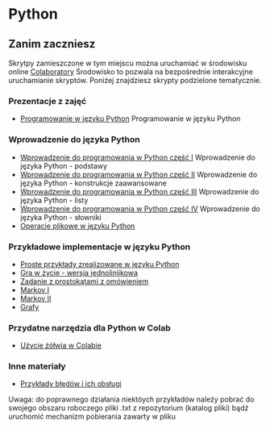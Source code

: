 # Python

## Zanim zaczniesz
Skrytpy zamieszczone w tym miejscu można uruchamiać w środowisku online [Colaboratory](https://colab.research.google.com) Środowisko to pozwala na bezpośrednie interakcyjne uruchamianie skryptów. Poniżej znajdziesz skrypty podzielone tematycznie.

### Prezentacje z zajęć
* [Programowanie w języku Python](https://github.com/rroszczyk/Python/blob/master/Prezentacje/Python_II.pdf) Programowanie w języku Python

### Wprowadzenie do języka Python
* [Wprowadzenie do programowania w Python część I](https://colab.research.google.com/github/rroszczyk/Python/blob/master/podstawy_programowania_w_Python_I.ipynb)
Wprowadzenie do języka Python - podstawy
* [Wprowadzenie do programowania w Python część II](https://colab.research.google.com/github/rroszczyk/Python/blob/master/podstawy_programowania_w_Python_II.ipynb)
Wprowadzenie do języka Python - konstrukcje zaawansowane
* [Wprowadzenie do programowania w Python część III](https://colab.research.google.com/github/rroszczyk/Python/blob/master/podstawy_programowania_w_Pyton_III.ipynb)
Wprowadzenie do języka Python - listy
* [Wprowadzenie do programowania w Python część IV](https://colab.research.google.com/github/rroszczyk/Python/blob/master/podstawy_programowania_w_Pyton_IV.ipynb)
Wprowadzenie do języka Python - słowniki
* [Operacje plikowe w języku Python](https://colab.research.google.com/github/rroszczyk/Python/blob/master/operacje_na_plikach.ipynb)

### Przykładowe implementacje w języku Python
* [Proste przykłady zrealizowane w języku Python](https://colab.research.google.com/github/rroszczyk/Python/blob/master/Implementacje/przykladowe_zadania.ipynb)
* [Gra w życie - wersja jednolinijkowa](https://colab.research.google.com/github/rroszczyk/Python/blob/master/Implementacje/Zycie.ipynb)
* [Zadanie z prostokątami z omówieniem](https://colab.research.google.com/github/rroszczyk/Python/blob/master/Implementacje/zadanie_z_prostokatami.ipynb)
* [Markov I](https://colab.research.google.com/github/rroszczyk/Python/blob/master/Implementacje/errors.ipynb)
* [Markov II](https://colab.research.google.com/github/rroszczyk/Python/blob/master/Implementacje/markov.ipynb)
* [Grafy](https://colab.research.google.com/github/rroszczyk/Python/blob/master/Implementacje/graphs.ipynb)

### Przydatne narzędzia dla Python w Colab
* [Użycie żółwia w Colabie](https://colab.research.google.com/github/rroszczyk/Python/blob/master/zolw_w_Python.ipynb)

### Inne materiały
* [Przykłady błędów i ich obsługi](https://colab.research.google.com/github/rroszczyk/Python/blob/master/bledy_oprogramowania.ipynb)

Uwaga: do poprawnego działania niektóych przykładów należy pobrać do swojego obszaru roboczego pliki .txt z repozytorium (katalog pliki) bądź uruchomić mechanizm pobierania zawarty w pliku
